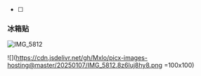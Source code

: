 - [ ] 
### 冰箱贴 
![IMG_5812](https://cdn.jsdelivr.net/gh/Mxlo/picx-images-hosting@master/20250107/IMG_5812.8z6luj8hy8.png)

![](https://cdn.jsdelivr.net/gh/Mxlo/picx-images-hosting@master/20250107/IMG_5812.8z6luj8hy8.png =100x100)
